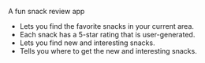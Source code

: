 A fun snack review app

* Lets you find the favorite snacks in your current area.
* Each snack has a 5-star rating that is user-generated.
* Lets you find new and interesting snacks.
* Tells you where to get the new and interesting snacks.
